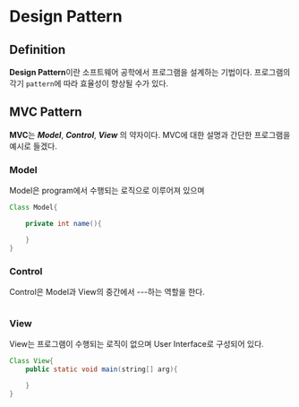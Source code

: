 # Design Pattern

## Definition

**Design Pattern**이란 소프트웨어 공학에서 프로그램을 설계하는 기법이다. 프로그램의 각기 ```pattern```에 따라 효율성이 향상될 수가 있다.

## MVC Pattern

**MVC**는 ***Model***, ***Control***, ***View*** 의 약자이다. MVC에 대한 설명과 간단한 프로그램을 예시로 들겠다.

### Model

Model은 program에서 수행되는 로직으로 이루어져 있으며

```java
Class Model{

    private int name(){

    }
}
```

### Control

Control은 Model과 View의 중간에서 ---하는 역할을 한다.

```java

```

### View

View는 프로그램이 수행되는 로직이 없으며 User Interface로 구성되어 있다. 

```java
Class View{
    public static void main(string[] arg){

    }
}
```
